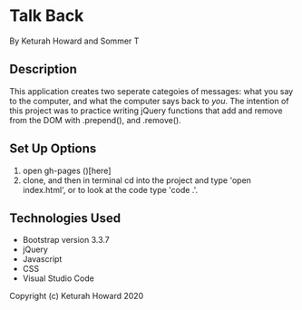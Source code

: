 # Talk Back
By Keturah Howard and Sommer T

## Description
This application creates two seperate categoies of messages: what you say to the computer, and what the computer says back to *you*. The intention of this project was to practice writing jQuery functions that add and remove from the DOM with .prepend(), and .remove(). 

## Set Up Options

1. open gh-pages ()[here]
2. clone, and then in terminal cd into the project and type 'open index.html', or to look at the code type 'code .'.

## Technologies Used
* Bootstrap version 3.3.7
* jQuery
* Javascript
* CSS
* Visual Studio Code

Copyright (c) Keturah Howard 2020
